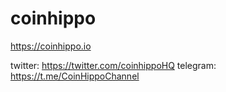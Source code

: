 # coinhippo

https://coinhippo.io

twitter: https://twitter.com/coinhippoHQ
telegram: https://t.me/CoinHippoChannel

